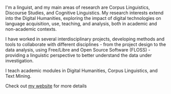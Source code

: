 I'm a linguist, and my main areas of research are Corpus Linguistics, Discourse Studies, and Cognitive Linguistics. My research interests extend into the Digital Humanities, exploring the impact of digital technologies on language acquisition, use, teaching, and analysis, both in academic and non-academic contexts.

I have worked in several interdisciplinary projects, developing methods and tools to collaborate with different disciplines - from the project design to the data analysis, using Free/Libre and Open Source Software (FLOSS) - providing a linguistic perspective to better understand the data under investigation.

I teach academic modules in Digital Humanities, Corpus Linguistics, and Text Mining.

Check out [my website](https://infogrep.it) for more details 
<!--
**mdic/mdic** is a ✨ _special_ ✨ repository because its `README.md` (this file) appears on your GitHub profile.

Here are some ideas to get you started:

- 🔭 I’m currently working on ...
- 🌱 I’m currently learning ...
- 👯 I’m looking to collaborate on ...
- 🤔 I’m looking for help with ...
- 💬 Ask me about ...
- 📫 How to reach me: ...
- 😄 Pronouns: ...
- ⚡ Fun fact: ...
-->
